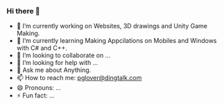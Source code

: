 ### Hi there 👋

- 🔭 I’m currently working on Websites, 3D drawings and Unity Game Making.
- 🌱 I’m currently learning Making Appcilations on Mobiles and Windows with C# and C++.
- 👯 I’m looking to collaborate on ...
- 🤔 I’m looking for help with ...
- 💬 Ask me about Anything.
- 📫 How to reach me: pglover@dingtalk.com
- 😄 Pronouns: ...
- ⚡ Fun fact: ...

